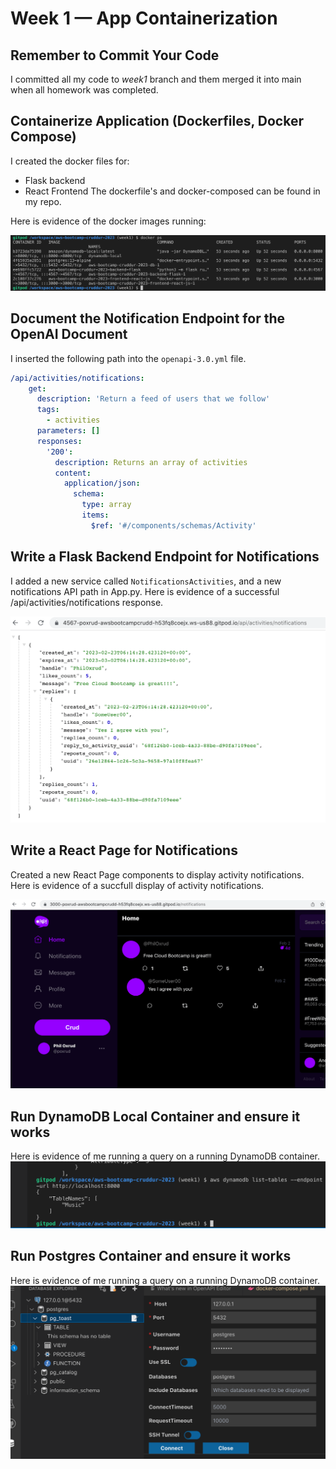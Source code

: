 # Week 1 — App Containerization

## Remember to Commit Your Code
I committed all my code to *week1* branch and them merged it into main when all homework was completed.

## Containerize Application (Dockerfiles, Docker Compose)
I created the docker files for:
- Flask backend
- React Frontend
The dockerfile's and docker-composed can be found in my repo.

Here is evidence of the docker images running:

![docker images](/assets/dockerized-applications.png)

## Document the Notification Endpoint for the OpenAI Document
I inserted the following path into the `openapi-3.0.yml` file.

```yml
/api/activities/notifications:
    get:
      description: 'Return a feed of users that we follow'
      tags:
        - activities
      parameters: []
      responses:
        '200':
          description: Returns an array of activities
          content:
            application/json:
              schema:
                type: array
                items:
                  $ref: '#/components/schemas/Activity'
```

## Write a Flask Backend Endpoint for Notifications
I added a new service called `NotificationsActivities`, and a new notifications API path in App.py.
Here is evidence of a successful /api/activities/notifications response.

![Notifications Activities](/assets/notifications-activities.png)

## Write a React Page for Notifications
Created a new React Page components to display activity notifications.
Here is evidence of a succfull display of activity notifications.

![Notifications Activities](/assets/react-notifications.png)

## Run DynamoDB Local Container and ensure it works
Here is evidence of me running a query on a running DynamoDB container.
![DynamoDB](/assets/dynamodb.png)

## Run Postgres Container and ensure it works
Here is evidence of me running a query on a running DynamoDB container.
![Postgresql](/assets/postgresql.png)

